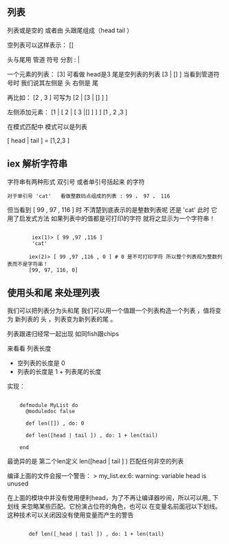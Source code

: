 列表
-----------

列表或是空的 或者由 头跟尾组成（head  tail ）

空列表可以这样表示：  []

头与尾用 管道 符号 分割 : |

一个元素的列表：  [3]  可看做  head是3 尾是空列表的列表  [3 | [] ]
当看到管道符号时  我们说其左侧是 头 右侧是 尾

再比如： [2 , 3 ] 可写为 [2 | [3 | [] ] ]

 左侧添加元素：  [1 | [ 2 |  [ 3 |[] ] ] ]
                 [1   , 2   ,3 ]
                 
                 
在模式匹配中 模式可以是列表

[ head | tail ] = [1,2,3 ]             
    
## iex 解析字符串
    
字符串有两种形式 双引号 或者单引号括起来 的字符
    
    对于单引号 'cat'   看做整数码点组成的列表 : 99 ， 97 ， 116

但当看到 [ 99 , 97 , 116 ] 时 不清楚到底表示的是整数列表呢 还是 'cat' 
此时 它 用了启发式方法 如果列表中的值都是可打印的字符 就将之显示为一个字符串！

~~~[elixir]

        iex(1)> [ 99 ,97 ,116 ]
        'cat'
    
       iex(2)> [ 99 ,97 ,116 , 0 ] # 0 是不可打印字符 所以整个列表视为整数列表而不是字符串！
       [99, 97, 116, 0]
~~~
    
## 使用头和尾 来处理列表
    
我们可以把列表分为头和尾 我们可以用一个值跟一个列表构造一个列表 ，值将变为 新列表的 头 ，列表变为新列表的尾 。  
  
列表跟递归经常一起出现 如同fish跟chips
  
来看看 列表长度

-  空列表的长度是 0
-  列表的长度是 1 + 列表尾的长度
   
实现：

~~~[elixir]

    defmodule MyList do
      @moduledoc false
    
      def len([]) , do: 0
    
      def len([head | tail ]) , do: 1 + len(tail)
    
    end

~~~
    
最诡异的是 第二个len定义 len([head | tail ] ) 匹配任何非空的列表
    
编译上面的文件会报一个警告：
    >   my_list.ex:6: warning: variable head is unused
    
在上面的模块中并没有使用便利head，为了不再让编译器吵闹，所以可以用_  下划线 来忽略某些匹配。它扮演占位符的角色，也可以
在变量名前面冠以下划线。 这种技术可以关闭因没有使用变量而产生的警告 

~~~[elixir]

       def len([_head | tail ]) , do: 1 + len(tail)

~~~
    